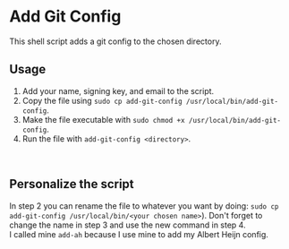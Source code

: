 # Add Git Config

This shell script adds a git config to the chosen directory.

## Usage
1. Add your name, signing key, and email to the script.
2. Copy the file using ```sudo cp add-git-config /usr/local/bin/add-git-config```.
3. Make the file executable with ```sudo chmod +x /usr/local/bin/add-git-config```.
4. Run the file with ```add-git-config <directory>```.

<br>

## Personalize the script
In step 2 you can rename the file to whatever you want by doing: ```sudo cp add-git-config /usr/local/bin/<your chosen name>```). Don't forget to change the name in step 3 and use the new command in step 4.<br>
I called mine ```add-ah``` because I use mine to add my Albert Heijn config.